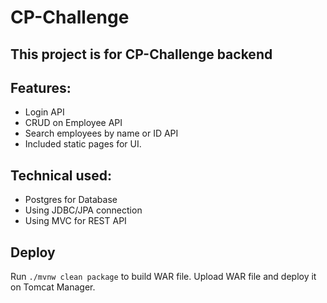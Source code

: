 # CP-Challenge

## This project is for CP-Challenge backend

## Features:
- Login API
- CRUD on Employee API
- Search employees by name or ID API
- Included static pages for UI.

## Technical used:
- Postgres for Database
- Using JDBC/JPA connection
- Using MVC for REST API


## Deploy
Run `./mvnw clean package` to build WAR file. Upload WAR file and deploy it on Tomcat Manager.
